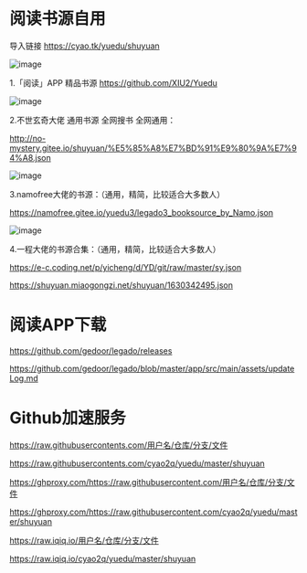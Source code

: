 # 阅读书源自用

导入链接 https://cyao.tk/yuedu/shuyuan

![image](https://user-images.githubusercontent.com/10820724/185269283-0bb00b73-d247-4aae-9566-f5d74d6f10bf.png)

1.「阅读」APP 精品书源 https://github.com/XIU2/Yuedu

![image](https://user-images.githubusercontent.com/10820724/163296993-f6359663-b720-4e76-a04a-5a4ecfca5a57.png)

2.不世玄奇大佬 通用书源 全网搜书 全网通用：

http://no-mystery.gitee.io/shuyuan/%E5%85%A8%E7%BD%91%E9%80%9A%E7%94%A8.json

![image](https://user-images.githubusercontent.com/10820724/162552194-22e3ca4b-cdd9-4305-9c3e-0b4c12056c2d.png)

3.namofree大佬的书源：（通用，精简，比较适合大多数人）

https://namofree.gitee.io/yuedu3/legado3_booksource_by_Namo.json

![image](https://user-images.githubusercontent.com/10820724/162552214-dfbc7688-5e38-443b-8c2f-7d1a57cc2f2f.png)

4.一程大佬的书源合集：（通用，精简，比较适合大多数人）

https://e-c.coding.net/p/yicheng/d/YD/git/raw/master/sy.json

https://shuyuan.miaogongzi.net/shuyuan/1630342495.json

# 阅读APP下载
https://github.com/gedoor/legado/releases

https://github.com/gedoor/legado/blob/master/app/src/main/assets/updateLog.md

# Github加速服务

https://raw.githubusercontents.com/用户名/仓库/分支/文件

<https://raw.githubusercontents.com/cyao2q/yuedu/master/shuyuan>

https://ghproxy.com/https://raw.githubusercontent.com/用户名/仓库/分支/文件

<https://ghproxy.com/https://raw.githubusercontent.com/cyao2q/yuedu/master/shuyuan>

https://raw.iqiq.io/用户名/仓库/分支/文件

<https://raw.iqiq.io/cyao2q/yuedu/master/shuyuan>
